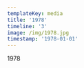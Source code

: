 ```yaml
---
templateKey: media
title: '1978'
timeline: '3'
image: /img/1978.jpg
timestamp: '1978-01-01'
---
```

1978
